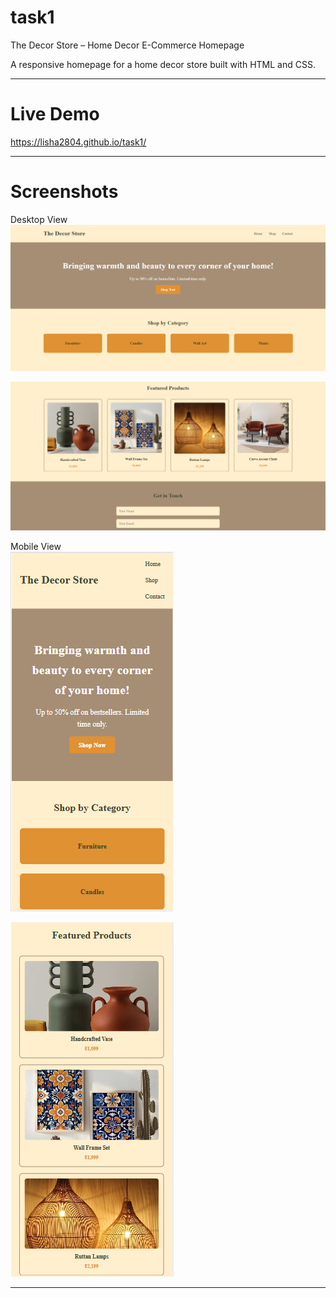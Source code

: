 # task1

The Decor Store – Home Decor E-Commerce Homepage

A responsive homepage for a home decor store built with HTML and CSS.

---

# Live Demo

 https://lisha2804.github.io/task1/
 
---

# Screenshots

Desktop View  
![Desktop Screenshot](desktopview2.png)

![Desktop Screenshot](desktopview1.png)

Mobile View  
![Mobile Screenshot](mobileview2.png)

![Mobile Screenshot](mobileview1.png)

---
